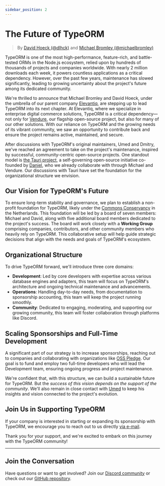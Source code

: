 ```yaml
---
sidebar_position: 2
---
```


# The Future of TypeORM

> By [David Hoeck (@dlhck)](https://github.com/dlhck) and [Michael Bromley (@michaelbromley)](https://github.com/michaelbromley)


TypeORM is one of the most high-performance, feature-rich, and battle-tested ORMs in the Node.js ecosystem, relied upon by hundreds of thousands of projects and companies worldwide. With nearly 2 million downloads each week, it powers countless applications as a critical dependency. However, over the past few years, maintenance has slowed significantly, leading to growing uncertainty about the project's future among its dedicated community.

We're thrilled to announce that Michael Bromley and David Hoeck, under the umbrella of our parent company [Elevantiq](https://elevantiq.com/), are
stepping up to lead TypeORM into its next chapter. At Elevantiq, where we
specialize in enterprise digital commerce solutions, TypeORM is a critical dependency—not
only for [Vendure](https://vendure.io/), our flagship open-source project, but also for many of our other solutions.
With our reliance on TypeORM and the growing needs of its vibrant community, we saw an
opportunity to contribute back and ensure the project remains active, maintained, and secure.

After discussions with TypeORM's original maintainers, Umed and Dmitry, we've reached an agreement to take on the project's maintenance, inspired by successful, community-centric open-source projects. One standout model is [the Tauri project](https://github.com/tauri-apps/tauri), a self-governing open-source initiative co-founded by [Daniel](https://github.com/denjell-crabnebula), who we already collaborate with through Michael and Vendure. Our discussions with Tauri have set the foundation for the organizational structure we envision.

## Our Vision for TypeORM's Future

To ensure long-term stability and governance, we plan to establish a non-profit
foundation for TypeORM, likely under the [Commons Conservancy](https://commonsconservancy.org/) in the Netherlands.
This foundation will be led by a board of seven members: Michael and David,
along with five additional board members dedicated to the project's success.
The board will work closely with a **Working Group** comprising companies, contributors,
and other community members who heavily rely on TypeORM. This collaborative setup will help guide
strategic decisions that align with the needs and goals of TypeORM's ecosystem.

## Organizational Structure

To drive TypeORM forward, we'll introduce three core domains:

- **Development**: Led by core developers with expertise across various database engines and adapters, this team will focus on TypeORM's architecture and ongoing technical maintenance and advancements.
- **Operations**: Handling day-to-day needs, from documentation to sponsorship accounting, this team will keep the project running smoothly.
- **Community**: Dedicated to engaging, moderating, and supporting our growing community, this team will foster collaboration through platforms like Discord.

## Scaling Sponsorships and Full-Time Development

A significant part of our strategy is to increase sponsorships, reaching out to
companies and collaborating with organizations like [OSS Pledge](https://opensourcepledge.com/). Our goal is to fund and
employ two full-time developers who will lead the Development team, ensuring ongoing progress
and project maintenance.

We're confident that, with this structure, we can build a sustainable future for TypeORM. But the
_success of this vision depends on the support of the community_.
We'll also remain in close contact with [Umed](https://github.com/pleerock) to keep his insights and vision connected to the project's evolution.

## Join Us in Supporting TypeORM

If your company is interested in starting or expanding its sponsorship with TypeORM, we encourage you to reach out to us directly [via e-mail](mailto:typeorm@elevantiq.com).

Thank you for your support, and we're excited to embark on this journey with the TypeORM community!

---

## Join the Conversation

Have questions or want to get involved? Join our [Discord community](https://discord.gg/query-runners) or check out our [GitHub repository](https://github.com/typeorm/typeorm).
